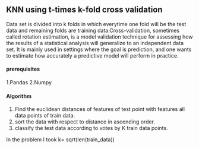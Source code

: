 ## KNN using t-times k-fold cross validation
Data set is divided into k folds in which everytime one fold will be the test data and remaining folds are training data.Cross-validation, sometimes called rotation estimation, is a model validation technique for assessing how the results of a statistical analysis will generalize to an independent data set. It is mainly used in settings where the goal is prediction, and one wants to estimate how accurately a predictive model will perform in practice.

#### prerequisites  
1.Pandas
2.Numpy

#### Algorithm
1. Find the euclidean distances of features of test point with features all data points of train data.
2. sort the data with respect to distance in ascending order.
3. classify the test data according to votes by K train data points.

In the problem I took k= sqrt(len(train_data))

